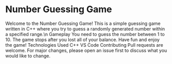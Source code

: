 # Number Guessing Game
Welcome to the Number Guessing Game! This is a simple guessing game written in C++ where you try to guess a randomly generated number within a specified range.\n
Gameplay
You need to guess the number between 1 to 10.
The game stops after you lost all of your balance.
Have fun and enjoy the game!
Technologies Used
C++
VS Code
Contributing
Pull requests are welcome. For major changes, please open an issue first to discuss what you would like to change.

